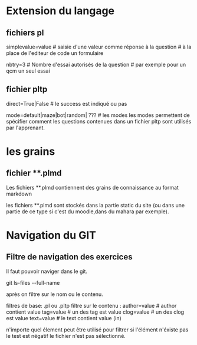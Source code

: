 
# Extension du langage

## fichiers pl
simplevalue=value # saisie d'une valeur comme réponse à la question
				# à la place de l'editeur de code un formulaire 

nbtry=3 # Nombre d'essai autorisés de la question
		# par exemple pour un qcm un seul essai





## fichier pltp

direct=True|False # le success est indiqué ou pas 

mode=default|maze|bot|random| ???  # les modes 
	les modes permettent de spécifier comment les questions contenues dans un fichier pltp sont utilisés par l'apprenant.


# les grains

## fichier **.plmd

Les fichiers **.plmd contiennent des grains de connaissance au format markdown

les fichiers **.plmd sont stockés dans la partie static du site (ou dans une partie de ce type si c'est du moodle,dans du mahara par exemple).


# Navigation du GIT 

## Filtre de navigation des exercices

Il faut pouvoir naviger dans le git.

git ls-files --full-name

après on filtre sur le nom ou le contenu.

filtres de base:
	.pl ou .pltp 
filtre sur le contenu :
	author=value # author contient value 
	tag=value  # un des tag est value
	clog=value # un des clog est value
	text=value # le text contient value (in)

n'importe quel élement peut être utilisé pour filtrer
si l'élément n'éxiste pas le test est négatif le fichier n'est pas sélectionné.

 
